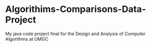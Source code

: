 # Algorithims-Comparisons-Data-Project
My java code project final for the Design and Analysis of Computer Algorithms at UMGC
